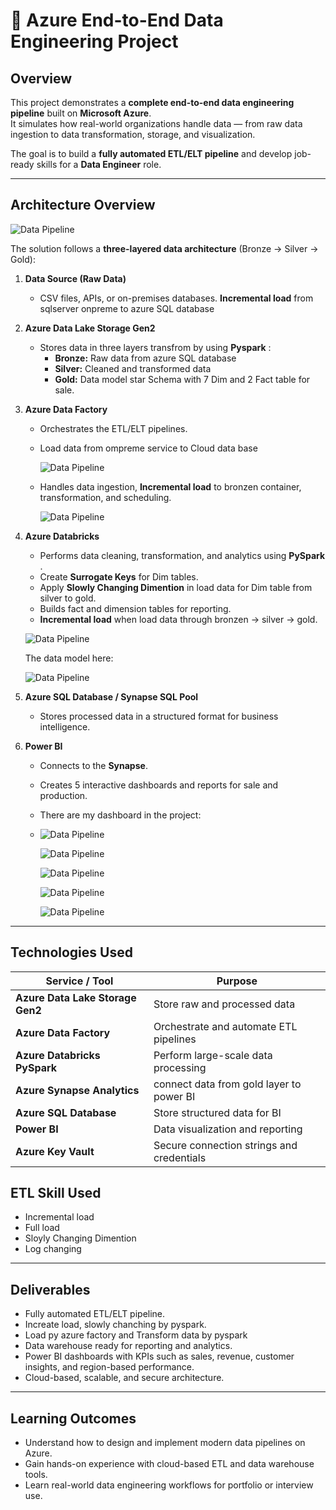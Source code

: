 # 🚀 Azure End-to-End Data Engineering Project

## Overview
This project demonstrates a **complete end-to-end data engineering pipeline** built on **Microsoft Azure**.  
It simulates how real-world organizations handle data — from raw data ingestion to data transformation, storage, and visualization.

The goal is to build a **fully automated ETL/ELT pipeline** and develop job-ready skills for a **Data Engineer** role.

---

## Architecture Overview

![Data Pipeline](image/pipeline.jpg)

The solution follows a **three-layered data architecture** (Bronze → Silver → Gold):

1. **Data Source (Raw Data)**
   - CSV files, APIs, or on-premises databases. **Incremental load** from sqlserver onpreme to azure SQL database
     
2. **Azure Data Lake Storage Gen2**
   - Stores data in three layers transfrom by using **Pyspark** :  
     - **Bronze:** Raw data from azure SQL database
     - **Silver:** Cleaned and transformed data  
     - **Gold:** Data model star Schema with 7 Dim and 2 Fact table for sale.
      
3. **Azure Data Factory**
   - Orchestrates the ETL/ELT pipelines.
   - Load data from ompreme service to Cloud data base
     
     ![Data Pipeline](image/loadazure.png)
     
   - Handles data ingestion, **Incremental load** to bronzen container, transformation, and scheduling.  

      ![Data Pipeline](image/incremental.png)
     
4. **Azure Databricks**
   - Performs data cleaning, transformation, and analytics using **PySpark** .
   - Create **Surrogate Keys** for Dim tables.
   - Apply **Slowly Changing Dimention** in load data for Dim table from silver to gold.
   - Builds fact and dimension tables for reporting.
   - **Incremental load** when load data through bronzen -> silver -> gold.
   
   ![Data Pipeline](image/BrickPipeline.png)

   The data model here:
   
   ![Data Pipeline](image/model.png)
   
6. **Azure SQL Database / Synapse SQL Pool**
   - Stores processed data in a structured format for business intelligence.

7. **Power BI**
   - Connects to the **Synapse**.  
   - Creates 5 interactive dashboards and reports for sale and production.
   - There are my dashboard in the project:
   - 
     ![Data Pipeline](image/saleanalytic.png)






     ![Data Pipeline](image/saleproduct.png)






   
     ![Data Pipeline](image/production.png)
  



     
     ![Data Pipeline](image/sale.png)
  




     
     ![Data Pipeline](image/employee.png)

---

## Technologies Used

| Service / Tool | Purpose |
|-----------------|----------|
| **Azure Data Lake Storage Gen2** | Store raw and processed data |
| **Azure Data Factory** | Orchestrate and automate ETL pipelines |
| **Azure Databricks PySpark** | Perform large-scale data processing |
| **Azure Synapse Analytics** | connect data from gold layer to power BI |
| **Azure SQL Database** | Store structured data for BI |
| **Power BI** | Data visualization and reporting |
| **Azure Key Vault** | Secure connection strings and credentials |


## ETL Skill Used
- Incremental load
- Full load
- Sloyly Changing Dimention
- Log changing
---

## Deliverables
- Fully automated ETL/ELT pipeline.
- Increate load, slowly chanching by pyspark.
- Load py azure factory and Transform data by pyspark 
- Data warehouse ready for reporting and analytics.  
- Power BI dashboards with KPIs such as sales, revenue, customer insights, and region-based performance.  
- Cloud-based, scalable, and secure architecture.

---

## Learning Outcomes
- Understand how to design and implement modern data pipelines on Azure.  
- Gain hands-on experience with cloud-based ETL and data warehouse tools.  
- Learn real-world data engineering workflows for portfolio or interview use.


